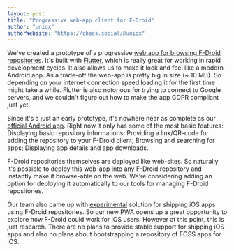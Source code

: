 ```yaml
---
layout: post
title: "Progressive web-app client for F-Droid"
author: "uniqx"
authorWebsite: "https://chaos.social/@uniqx"
---
```


We've created a prototype of a progressive [web app for browsing F-Droid
repositories](https://gitlab.com/uniqx/fdroid-webdash).  It's built with
[Flutter](https://flutter.dev/), which is really great for working in rapid
development cycles.  It also allows us to make it look and feel like a modern
Android app.  As a trade-off the web-app is pretty big in size (~ 10 MB).
So depending on your internet connection speed loading it for the first time
might take a while.  Flutter is also notorious for trying to connect to Google
servers, and we couldn't figure out how to make the app GDPR compliant just
yet.

Since it's a just an early prototype, it's nowhere near as complete as our
[official Android app](https://f-droid.org/packages/org.fdroid.fdroid/).
Right now it only has some of the most basic features: Displaying basic
repository informations; Providing a link/QR-code for adding the repository to
your F-Droid client; Browsing and searching for apps; Displaying app details
and app downloads.

F-Droid repositories themselves are deployed like web-sites.  So naturally it's
possible to deploy this web-app into any F-Droid repository and instantly make
it browse-able on the web.  We're considering adding an option for deploying it
automatically to our tools for managing F-Droid repositories.

Our team also came up with [experimental](https://gitlab.com/fdroid/fdroidserver/-/merge_requests/1275) solution for shipping iOS apps using
F-Droid repositories.  So our new PWA opens up a great opportunity to explore
how F-Droid could work for iOS users.  However at this point, this is just
research.  There are no plans to provide stable support for shipping iOS apps
and also no plans about bootstrapping a repository of FOSS apps for iOS.

